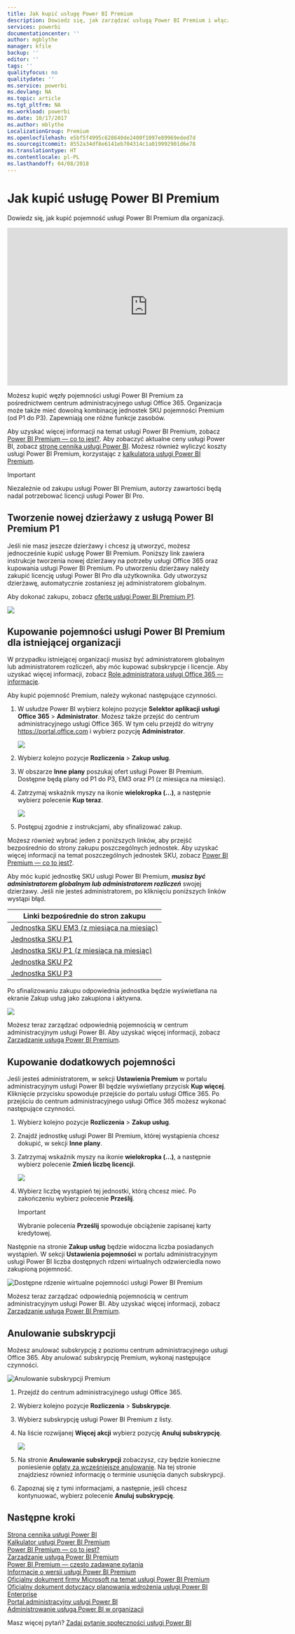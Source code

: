 ```yaml
---
title: Jak kupić usługę Power BI Premium
description: Dowiedz się, jak zarządzać usługą Power BI Premium i włączać dostęp do zawartości dla całej organizacji.
services: powerbi
documentationcenter: ''
author: mgblythe
manager: kfile
backup: ''
editor: ''
tags: ''
qualityfocus: no
qualitydate: ''
ms.service: powerbi
ms.devlang: NA
ms.topic: article
ms.tgt_pltfrm: NA
ms.workload: powerbi
ms.date: 10/17/2017
ms.author: mblythe
LocalizationGroup: Premium
ms.openlocfilehash: e5bf5f4995c628640de2400f1097e89969eded7d
ms.sourcegitcommit: 8552a34df8e6141eb704314c1a019992901d6e78
ms.translationtype: HT
ms.contentlocale: pl-PL
ms.lasthandoff: 04/08/2018
---
```

# <a name="how-to-purchase-power-bi-premium"></a>Jak kupić usługę Power BI Premium
Dowiedz się, jak kupić pojemność usługi Power BI Premium dla organizacji.

<iframe width="640" height="360" src="https://www.youtube.com/embed/NkvYs5Qp4iA?rel=0&amp;showinfo=0" frameborder="0" allowfullscreen></iframe>

Możesz kupić węzły pojemności usługi Power BI Premium za pośrednictwem centrum administracyjnego usługi Office 365. Organizacja może także mieć dowolną kombinację jednostek SKU pojemności Premium (od P1 do P3). Zapewniają one różne funkcje zasobów.

Aby uzyskać więcej informacji na temat usługi Power BI Premium, zobacz [Power BI Premium — co to jest?](service-premium.md). Aby zobaczyć aktualne ceny usługi Power BI, zobacz [stronę cennika usługi Power BI](https://powerbi.microsoft.com/pricing/). Możesz również wyliczyć koszty usługi Power BI Premium, korzystając z [kalkulatora usługi Power BI Premium](https://powerbi.microsoft.com/calculator/).

> [!IMPORTANT]
> Niezależnie od zakupu usługi Power BI Premium, autorzy zawartości będą nadal potrzebować licencji usługi Power BI Pro.
> 
> 

## <a name="create-a-new-tenant-with-power-bi-premium-p1"></a>Tworzenie nowej dzierżawy z usługą Power BI Premium P1
Jeśli nie masz jeszcze dzierżawy i chcesz ją utworzyć, możesz jednocześnie kupić usługę Power BI Premium. Poniższy link zawiera instrukcje tworzenia nowej dzierżawy na potrzeby usługi Office 365 oraz kupowania usługi Power BI Premium. Po utworzeniu dzierżawy należy zakupić licencję usługi Power BI Pro dla użytkownika. Gdy utworzysz dzierżawę, automatycznie zostaniesz jej administratorem globalnym.

Aby dokonać zakupu, zobacz [ofertę usługi Power BI Premium P1](https://signup.microsoft.com/Signup?OfferId=b3ec5615-cc11-48de-967d-8d79f7cb0af1).

![](media/service-admin-premium-purchase/premium-purchase-with-tenant.png)

## <a name="purchase-a-power-bi-premium-capacity-for-an-existing-organization"></a>Kupowanie pojemności usługi Power BI Premium dla istniejącej organizacji
W przypadku istniejącej organizacji musisz być administratorem globalnym lub administratorem rozliczeń, aby móc kupować subskrypcje i licencje. Aby uzyskać więcej informacji, zobacz [Role administratora usługi Office 365 — informacje](https://support.office.com/article/About-Office-365-admin-roles-da585eea-f576-4f55-a1e0-87090b6aaa9d).

Aby kupić pojemność Premium, należy wykonać następujące czynności.

1. W usłudze Power BI wybierz kolejno pozycje **Selektor aplikacji usługi Office 365** > **Administrator**. Możesz także przejść do centrum administracyjnego usługi Office 365. W tym celu przejdź do witryny https://portal.office.com i wybierz pozycję **Administrator**.
   
    ![](media/service-admin-premium-purchase/o365-app-picker.png)
2. Wybierz kolejno pozycje **Rozliczenia** > **Zakup usług**.
3. W obszarze **Inne plany** poszukaj ofert usługi Power BI Premium. Dostępne będą plany od P1 do P3, EM3 oraz P1 (z miesiąca na miesiąc).
4. Zatrzymaj wskaźnik myszy na ikonie **wielokropka (...)**, a następnie wybierz polecenie **Kup teraz**.
   
    ![](media/service-admin-premium-purchase/premium-purchase.png)
5. Postępuj zgodnie z instrukcjami, aby sfinalizować zakup.

Możesz również wybrać jeden z poniższych linków, aby przejść bezpośrednio do strony zakupu poszczególnych jednostek. Aby uzyskać więcej informacji na temat poszczególnych jednostek SKU, zobacz [Power BI Premium — co to jest?](service-premium.md#premiumskus).

Aby móc kupić jednostkę SKU usługi Power BI Premium, ***musisz być administratorem globalnym lub administratorem rozliczeń*** swojej dzierżawy. Jeśli nie jesteś administratorem, po kliknięciu poniższych linków wystąpi błąd.

| Linki bezpośrednie do stron zakupu |
| --- |
| [Jednostka SKU EM3 (z miesiąca na miesiąc)](https://portal.office.com/commerce/completeorder.aspx?OfferId=4004702D-749C-4F74-BF47-3048F1833780&adminportal=1) |
| [Jednostka SKU P1](https://portal.office.com/commerce/completeorder.aspx?OfferId=b3ec5615-cc11-48de-967d-8d79f7cb0af1&adminportal=1) |
| [Jednostka SKU P1 (z miesiąca na miesiąc)](https://portal.office.com/commerce/completeorder.aspx?OfferId=E4C8EDD3-74A1-4D42-A738-C647972FBE81&adminportal=1) |
| [Jednostka SKU P2](https://portal.office.com/commerce/completeorder.aspx?OfferId=062F2AA7-B4BC-4B0E-980F-2072102D8605&adminportal=1) |
| [Jednostka SKU P3](https://portal.office.com/commerce/completeorder.aspx?OfferId=40c7d673-375c-42a1-84ca-f993a524fed0&adminportal=1) |

Po sfinalizowaniu zakupu odpowiednia jednostka będzie wyświetlana na ekranie Zakup usług jako zakupiona i aktywna.

![](media/service-admin-premium-purchase/premium-purchased.png)

Możesz teraz zarządzać odpowiednią pojemnością w centrum administracyjnym usługi Power BI. Aby uzyskać więcej informacji, zobacz [Zarządzanie usługą Power BI Premium](service-admin-premium-manage.md).

## <a name="purchase-more-capacities"></a>Kupowanie dodatkowych pojemności
Jeśli jesteś administratorem, w sekcji **Ustawienia Premium** w portalu administracyjnym usługi Power BI będzie wyświetlany przycisk **Kup więcej**. Kliknięcie przycisku spowoduje przejście do portalu usługi Office 365. Po przejściu do centrum administracyjnego usługi Office 365 możesz wykonać następujące czynności.

1. Wybierz kolejno pozycje **Rozliczenia** > **Zakup usług**.
2. Znajdź jednostkę usługi Power BI Premium, której wystąpienia chcesz dokupić, w sekcji **Inne plany**.
3. Zatrzymaj wskaźnik myszy na ikonie **wielokropka (...)**, a następnie wybierz polecenie **Zmień liczbę licencji**.
   
    ![](media/service-admin-premium-purchase/premium-purchase-more.png)
4. Wybierz liczbę wystąpień tej jednostki, którą chcesz mieć. Po zakończeniu wybierz polecenie **Prześlij**.
   
   > [!IMPORTANT]
   > Wybranie polecenia **Prześlij** spowoduje obciążenie zapisanej karty kredytowej.
   > 
   > 

Następnie na stronie **Zakup usług** będzie widoczna liczba posiadanych wystąpień. W sekcji **Ustawienia pojemności** w portalu administracyjnym usługi Power BI liczba dostępnych rdzeni wirtualnych odzwierciedla nowo zakupioną pojemność.

![Dostępne rdzenie wirtualne pojemności usługi Power BI Premium](media/service-admin-premium-purchase/premium-capacities.png)

Możesz teraz zarządzać odpowiednią pojemnością w centrum administracyjnym usługi Power BI. Aby uzyskać więcej informacji, zobacz [Zarządzanie usługą Power BI Premium](service-admin-premium-manage.md).

## <a name="cancel-your-subscription"></a>Anulowanie subskrypcji
Możesz anulować subskrypcję z poziomu centrum administracyjnego usługi Office 365. Aby anulować subskrypcję Premium, wykonaj następujące czynności.

![](media/service-admin-premium-purchase/premium-cancel-subscription.png "Anulowanie subskrypcji Premium")

1. Przejdź do centrum administracyjnego usługi Office 365.
2. Wybierz kolejno pozycje **Rozliczenia** > **Subskrypcje**.
3. Wybierz subskrypcję usługi Power BI Premium z listy.
4. Na liście rozwijanej **Więcej akcji** wybierz pozycję **Anuluj subskrypcję**.
   
    ![](media/service-admin-premium-purchase/o365-more-actions.png)
5. Na stronie **Anulowanie subskrypcji** zobaczysz, czy będzie konieczne poniesienie [opłaty za wcześniejsze anulowanie](https://support.office.com/article/early-termination-fees-6487d4de-401a-466f-8bc3-c0beb5cc40d3). Na tej stronie znajdziesz również informację o terminie usunięcia danych subskrypcji.
6. Zapoznaj się z tymi informacjami, a następnie, jeśli chcesz kontynuować, wybierz polecenie **Anuluj subskrypcję**.

## <a name="next-steps"></a>Następne kroki
[Strona cennika usługi Power BI](https://powerbi.microsoft.com/pricing/)  
[Kalkulator usługi Power BI Premium](https://powerbi.microsoft.com/calculator/)  
[Power BI Premium — co to jest?](service-premium.md)  
[Zarządzanie usługą Power BI Premium](service-admin-premium-manage.md)  
[Power BI Premium — często zadawane pytania](service-premium-faq.md)  
[Informacje o wersji usługi Power BI Premium](service-premium-release-notes.md)  
[Oficjalny dokument firmy Microsoft na temat usługi Power BI Premium](https://aka.ms/pbipremiumwhitepaper)  
[Oficjalny dokument dotyczący planowania wdrożenia usługi Power BI Enterprise](https://aka.ms/pbienterprisedeploy)  
[Portal administracyjny usługi Power BI](service-admin-portal.md)  
[Administrowanie usługą Power BI w organizacji](service-admin-administering-power-bi-in-your-organization.md)  

Masz więcej pytań? [Zadaj pytanie społeczności usługi Power BI](http://community.powerbi.com/)

